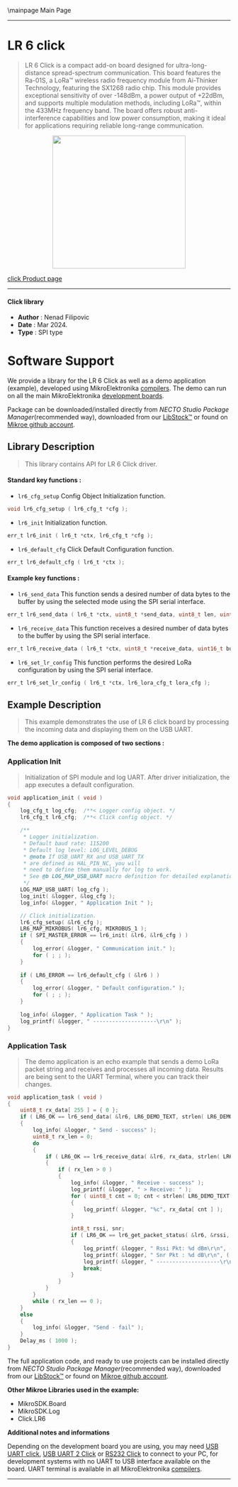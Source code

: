 \mainpage Main Page

---
# LR 6 click

> LR 6 Click is a compact add-on board designed for ultra-long-distance spread-spectrum communication. This board features the Ra-01S, a LoRa™ wireless radio frequency module from Ai-Thinker Technology, featuring the SX1268 radio chip. This module provides exceptional sensitivity of over -148dBm, a power output of +22dBm, and supports multiple modulation methods, including LoRa™, within the 433MHz frequency band. The board offers robust anti-interference capabilities and low power consumption, making it ideal for applications requiring reliable long-range communication.

<p align="center">
  <img src="https://download.mikroe.com/images/click_for_ide/lr6_click.png" height=300px>
</p>

[click Product page](https://www.mikroe.com/lr-6-click)

---


#### Click library

- **Author**        : Nenad Filipovic
- **Date**          : Mar 2024.
- **Type**          : SPI type


# Software Support

We provide a library for the LR 6 Click
as well as a demo application (example), developed using MikroElektronika
[compilers](https://www.mikroe.com/necto-studio).
The demo can run on all the main MikroElektronika [development boards](https://www.mikroe.com/development-boards).

Package can be downloaded/installed directly from *NECTO Studio Package Manager*(recommended way), downloaded from our [LibStock&trade;](https://libstock.mikroe.com) or found on [Mikroe github account](https://github.com/MikroElektronika/mikrosdk_click_v2/tree/master/clicks).

## Library Description

> This library contains API for LR 6 Click driver.

#### Standard key functions :

- `lr6_cfg_setup` Config Object Initialization function.
```c
void lr6_cfg_setup ( lr6_cfg_t *cfg );
```

- `lr6_init` Initialization function.
```c
err_t lr6_init ( lr6_t *ctx, lr6_cfg_t *cfg );
```

- `lr6_default_cfg` Click Default Configuration function.
```c
err_t lr6_default_cfg ( lr6_t *ctx );
```

#### Example key functions :

- `lr6_send_data` This function sends a desired number of data bytes to the buffer by using the selected mode using the SPI serial interface.
```c
err_t lr6_send_data ( lr6_t *ctx, uint8_t *send_data, uint8_t len, uint8_t mode );
```

- `lr6_receive_data` This function receives a desired number of data bytes to the buffer by using the SPI serial interface.
```c
err_t lr6_receive_data ( lr6_t *ctx, uint8_t *receive_data, uint16_t buff_len, uint8_t *rx_len );
```

- `lr6_set_lr_config` This function performs the desired LoRa configuration by using the SPI serial interface.
```c
err_t lr6_set_lr_config ( lr6_t *ctx, lr6_lora_cfg_t lora_cfg );
```

## Example Description

> This example demonstrates the use of LR 6 click board by processing
> the incoming data and displaying them on the USB UART.

**The demo application is composed of two sections :**

### Application Init

> Initialization of SPI module and log UART.
> After driver initialization, the app executes a default configuration.

```c
void application_init ( void )
{
    log_cfg_t log_cfg;  /**< Logger config object. */
    lr6_cfg_t lr6_cfg;  /**< Click config object. */

    /** 
     * Logger initialization.
     * Default baud rate: 115200
     * Default log level: LOG_LEVEL_DEBUG
     * @note If USB_UART_RX and USB_UART_TX 
     * are defined as HAL_PIN_NC, you will 
     * need to define them manually for log to work. 
     * See @b LOG_MAP_USB_UART macro definition for detailed explanation.
     */
    LOG_MAP_USB_UART( log_cfg );
    log_init( &logger, &log_cfg );
    log_info( &logger, " Application Init " );

    // Click initialization.
    lr6_cfg_setup( &lr6_cfg );
    LR6_MAP_MIKROBUS( lr6_cfg, MIKROBUS_1 );
    if ( SPI_MASTER_ERROR == lr6_init( &lr6, &lr6_cfg ) )
    {
        log_error( &logger, " Communication init." );
        for ( ; ; );
    }
    
    if ( LR6_ERROR == lr6_default_cfg ( &lr6 ) )
    {
        log_error( &logger, " Default configuration." );
        for ( ; ; );
    }
    
    log_info( &logger, " Application Task " );
    log_printf( &logger, " --------------------\r\n" );
}
```

### Application Task

> The demo application is an echo example that sends a demo LoRa packet string 
> and receives and processes all incoming data.
> Results are being sent to the UART Terminal, where you can track their changes.

```c
void application_task ( void )
{
    uint8_t rx_data[ 255 ] = { 0 };
    if ( LR6_OK == lr6_send_data( &lr6, LR6_DEMO_TEXT, strlen( LR6_DEMO_TEXT ), LR6_TX_MODE_SYNC ) ) 
    {
        log_info( &logger, " Send - success" );
        uint8_t rx_len = 0;
        do 
        {
            if ( LR6_OK == lr6_receive_data( &lr6, rx_data, strlen( LR6_DEMO_TEXT ), &rx_len ) )
            {
                if ( rx_len > 0 )
                { 
                    log_info( &logger, " Receive - success" );
                    log_printf( &logger, " > Receive: " );
                    for ( uint8_t cnt = 0; cnt < strlen( LR6_DEMO_TEXT ); cnt++ )
                    {
                        log_printf( &logger, "%c", rx_data[ cnt ] );
                    }

                    int8_t rssi, snr;
                    if ( LR6_OK == lr6_get_packet_status( &lr6, &rssi, &snr ) )
                    {
                        log_printf( &logger, " Rssi Pkt: %d dBm\r\n", ( int16_t ) rssi );
                        log_printf( &logger, " Snr Pkt : %d dB\r\n", ( int16_t ) snr );
                        log_printf( &logger, " --------------------\r\n" );
                        break;
                    }
                }
            }
        } 
		while ( rx_len == 0 );
    }
    else
    {
        log_info( &logger, "Send - fail" );
    }
    Delay_ms ( 1000 );
}
```

The full application code, and ready to use projects can be installed directly from *NECTO Studio Package Manager*(recommended way), downloaded from our [LibStock&trade;](https://libstock.mikroe.com) or found on [Mikroe github account](https://github.com/MikroElektronika/mikrosdk_click_v2/tree/master/clicks).

**Other Mikroe Libraries used in the example:**

- MikroSDK.Board
- MikroSDK.Log
- Click.LR6

**Additional notes and informations**

Depending on the development board you are using, you may need
[USB UART click](https://www.mikroe.com/usb-uart-click),
[USB UART 2 Click](https://www.mikroe.com/usb-uart-2-click) or
[RS232 Click](https://www.mikroe.com/rs232-click) to connect to your PC, for
development systems with no UART to USB interface available on the board. UART
terminal is available in all MikroElektronika
[compilers](https://shop.mikroe.com/compilers).

---

